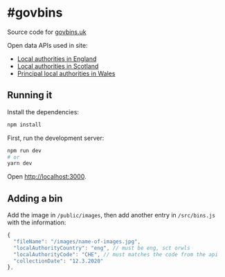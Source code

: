 # #govbins

Source code for [govbins.uk](http://govbins.uk/)

Open data APIs used in site:

- [Local authorities in England](https://local-authority-eng.alpha.openregister.org/)
- [Local authorities in Scotland](https://local-authority-sct.alpha.openregister.org/)
- [Principal local authorities in Wales](https://principal-local-authority.alpha.openregister.org/)

## Running it

Install the dependencies:

```bash
npm install
```

First, run the development server:

```bash
npm run dev
# or
yarn dev
```

Open [http://localhost:3000](http://localhost:3000).


## Adding a bin

Add the image in `/public/images`, then add another entry in `/src/bins.js` with the information:

```javascript
{
  "fileName": "/images/name-of-images.jpg",
  "localAuthorityCountry": "eng", // must be eng, sct orwls
  "localAuthorityCode": "CHE", // must matches the code from the api
  "collectionDate": "12.3.2020"
},
```
